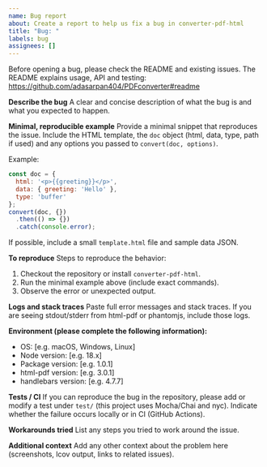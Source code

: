 ```yaml
---
name: Bug report
about: Create a report to help us fix a bug in converter-pdf-html
title: "Bug: "
labels: bug
assignees: []
---
```


Before opening a bug, please check the README and existing issues. The README explains usage, API and testing: https://github.com/adasarpan404/PDFconverter#readme

**Describe the bug**
A clear and concise description of what the bug is and what you expected to happen.

**Minimal, reproducible example**
Provide a minimal snippet that reproduces the issue. Include the HTML template, the `doc` object (html, data, type, path if used) and any options you passed to `convert(doc, options)`.

Example:
```javascript
const doc = {
  html: '<p>{{greeting}}</p>',
  data: { greeting: 'Hello' },
  type: 'buffer'
};
convert(doc, {})
  .then(() => {})
  .catch(console.error);
```

If possible, include a small `template.html` file and sample data JSON.

**To reproduce**
Steps to reproduce the behavior:
1. Checkout the repository or install `converter-pdf-html`.
2. Run the minimal example above (include exact commands).
3. Observe the error or unexpected output.

**Logs and stack traces**
Paste full error messages and stack traces. If you are seeing stdout/stderr from html-pdf or phantomjs, include those logs.

**Environment (please complete the following information):**
 - OS: [e.g. macOS, Windows, Linux]
 - Node version: [e.g. 18.x]
 - Package version: [e.g. 1.0.1]
 - html-pdf version: [e.g. 3.0.1]
 - handlebars version: [e.g. 4.7.7]

**Tests / CI**
If you can reproduce the bug in the repository, please add or modify a test under `test/` (this project uses Mocha/Chai and nyc). Indicate whether the failure occurs locally or in CI (GitHub Actions).

**Workarounds tried**
List any steps you tried to work around the issue.

**Additional context**
Add any other context about the problem here (screenshots, lcov output, links to related issues).
